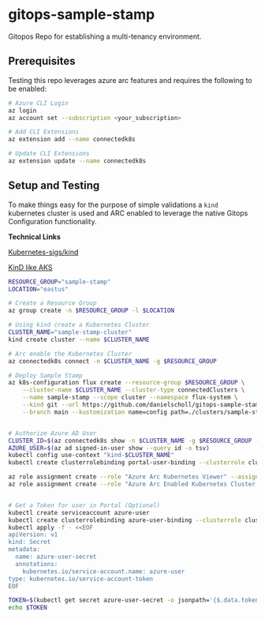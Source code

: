 # gitops-sample-stamp
Gitopos Repo for establishing a multi-tenancy environment.

## Prerequisites
Testing this repo leverages azure arc features and requires the following to be enabled:

```bash
# Azure CLI Login
az login
az account set --subscription <your_subscription>

# Add CLI Extensions
az extension add --name connectedk8s

# Update CLI Extensions
az extension update --name connectedk8s
```

## Setup and Testing

To make things easy for the purpose of simple validations a `kind` kubernetes cluster is used and ARC enabled to leverage the native Gitops Configuration functionality.

**Technical Links**

[Kubernetes-sigs/kind](https://github.com/kubernetes-sigs/kind)

[KinD like AKS](https://www.danielstechblog.io/local-kubernetes-setup-with-kind/)

```bash
RESOURCE_GROUP="sample-stamp"
LOCATION="eastus"

# Create a Resource Group
az group create -n $RESOURCE_GROUP -l $LOCATION

# Using kind create a Kubernetes Cluster
CLUSTER_NAME="sample-stamp-cluster"
kind create cluster --name $CLUSTER_NAME

# Arc enable the Kubernetes Cluster
az connectedk8s connect -n $CLUSTER_NAME -g $RESOURCE_GROUP

# Deploy Sample Stamp
az k8s-configuration flux create --resource-group $RESOURCE_GROUP \
    --cluster-name $CLUSTER_NAME --cluster-type connectedClusters \
    --name sample-stamp --scope cluster --namespace flux-system \
    --kind git --url https://github.com/danielscholl/gitops-sample-stamp \
    --branch main --kustomization name=config path=./clusters/sample-stamp


# Authorize Azure AD User
CLUSTER_ID=$(az connectedk8s show -n $CLUSTER_NAME -g $RESOURCE_GROUP --query id -o tsv)
AZURE_USER=$(az ad signed-in-user show --query id -o tsv)
kubectl config use-context "kind-$CLUSTER_NAME"
kubectl create clusterrolebinding portal-user-binding --clusterrole cluster-admin --user=$AZURE_USER

az role assignment create --role "Azure Arc Kubernetes Viewer" --assignee $AZURE_USER --scope $CLUSTER_ID
az role assignment create --role "Azure Arc Enabled Kubernetes Cluster User Role" --assignee $AZURE_USER --scope $CLUSTER_ID


# Get a Token for user in Portal (Optional)
kubectl create serviceaccount azure-user
kubectl create clusterrolebinding azure-user-binding --clusterrole cluster-admin --serviceaccount default:azure-user
kubectl apply -f - <<EOF
apiVersion: v1
kind: Secret
metadata:
  name: azure-user-secret
  annotations:
    kubernetes.io/service-account.name: azure-user
type: kubernetes.io/service-account-token
EOF

TOKEN=$(kubectl get secret azure-user-secret -o jsonpath='{$.data.token}' | base64 -d | sed 's/$/\n/g')
echo $TOKEN
```

